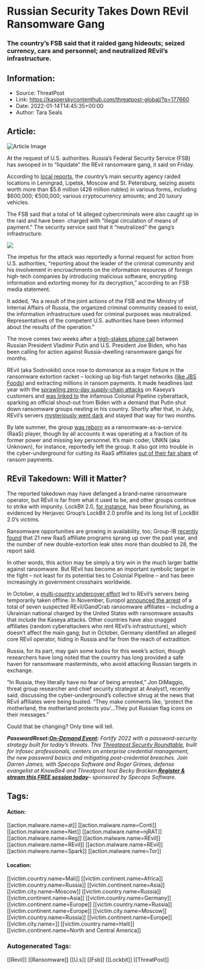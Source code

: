 # Russian Security Takes Down REvil Ransomware Gang
### The country’s FSB said that it raided gang hideouts; seized currency, cars and personnel; and neutralized REvil’s infrastructure.

## Information:
+ Source: ThreatPost
+ Link: https://kasperskycontenthub.com/threatpost-global/?p=177660
+ Date: 2022-01-14T14:45:35+00:00
+ Author: Tara Seals


## Article:
![Article Image](https://media.threatpost.com/wp-content/uploads/sites/103/2022/01/14094429/cash2-e1642171485492.jpg)

At the request of U.S. authorities. Russia’s Federal Security Service (FSB) has swooped in to “liquidate” the REvil ransomware gang, it said on Friday.


According to [local reports](https://www.rbc.ru/politics/14/01/2022/61e171599a79479dde32112e?from=from_main_1), the country’s main security agency raided locations in Leningrad, Lipetsk, Moscow and St. Petersburg, seizing assets worth more than $5.6 million (426 million rubles) in various forms, including $600,000; €500,000; various cryptocurrency amounts; and 20 luxury vehicles.


The FSB said that a total of 14 alleged cybercriminals were also caught up in the raid and have been  charged with “illegal circulation of means of payment.” The security service said that it “neutralized” the gang’s infrastructure.


[![](//media.threatpost.com/wp-content/uploads/sites/103/2021/07/10165815/infosec_insiders_in_article_promo.png</p)](https://threatpost.com/infosec-insider-subscription-page/?utm_source=ART&utm_medium=ART&utm_campaign=InfosecInsiders_Newsletter_Promo/)


The impetus for the attack was reportedly a formal request for action from U.S. authorities, “reporting about the leader of the criminal community and his involvement in encroachments on the information resources of foreign high-tech companies by introducing malicious software, encrypting information and extorting money for its decryption,” according to an FSB media statement.


It added, “As a result of the joint actions of the FSB and the Ministry of Internal Affairs of Russia, the organized criminal community ceased to exist, the information infrastructure used for criminal purposes was neutralized. Representatives of the competent U.S. authorities have been informed about the results of the operation.”


The move comes two weeks after a [high-stakes phone call](https://www.whitehouse.gov/briefing-room/statements-releases/2021/12/30/statement-by-press-secretary-jen-psaki-on-president-bidens-phone-call-with-president-vladimir-putin-of-russia/) between Russian President Vladimir Putin and U.S. President Joe Biden, who has been calling for action against Russia-dwelling ransomware gangs for months.


REvil (aka Sodinokibi) once rose to dominance as a major fixture in the ransomware extortion racket – locking up big-fish target networks ([like JBS Foods](https://threatpost.com/revil-ransomware-ground-down-jbs-sources/166597/)) and extracting millions in ransom payments. It made headlines last year with the [sprawling zero-day supply-chain attacks](https://threatpost.com/kaseya-patches-zero-days-revil-attacks/167670/) on Kaseya’s customers and [was linked to](https://www.reuters.com/technology/exclusive-governments-turn-tables-ransomware-gang-revil-by-pushing-it-offline-2021-10-21/) the infamous Colonial Pipeline cyberattack, sparking an official shout-out from Biden with a demand that Putin shut down ransomware groups nesting in his country. Shortly after that, in July, REvil’s servers [mysteriously went dark](https://threatpost.com/ransomware-revil-sites-disappears/167745/) and stayed that way for two months.


By late summer, the group [was reborn](https://threatpost.com/revil-back-coder-decryptor-key/169403/) as a ransomware-as-a-service (RaaS) player, though by all accounts it was operating at a fraction of its former power and missing key personnel. It’s main coder, UNKN (aka Unknown), for instance, reportedly left the group. It also got into trouble in the cyber-underground for cutting its RaaS affiliates [out of their fair share](https://threatpost.com/how-revil-may-have-ripped-off-its-own-affiliates/174887/) of ransom payments.


**REvil Takedown: Will it Matter?**
-----------------------------------


The reported takedown may have defanged a brand-name ransomware operator, but REvil is far from what it used to be, and other groups continue to strike with impunity. LockBit 2.0, [for instance](https://threatpost.com/lockbit-ransomware-proliferates-globally/168746/), has been flourishing, as evidenced by Herjavec Group’s LockBit 2.0 profile and its long list of LockBit 2.0’s victims.


Ransomware opportunities are growing in availability, too; Group-IB [recently found](https://threatpost.com/double-extortion-ransomware-data-leaks/176723/) that 21 new RaaS affiliate programs sprang up over the past year, and the number of new double-extortion leak sites more than doubled to 28, the report said.


In other words, this action may be simply a tiny win in the much larger battle against ransomware. But REvil has become an important symbolic target in the fight – not least for its potential ties to Colonial Pipeline – and has been increasingly in government crosshairs worldwide.


In October, a [multi-country undercover effort](https://threatpost.com/revil-servers-offline-governments/175675/) led to REvil’s servers being temporarily taken offline. In November, Europol [announced the arrest](https://threatpost.com/revil-affiliates-arrested-doj-europol/176087/) of a total of seven suspected REvil/GandCrab ransomware affiliates – including a Ukrainian national charged by the United States with ransomware assaults that include the Kaseya attacks. Other countries have also snagged affiliates (random cyberattackers who rent REvil’s infrastructure), which doesn’t affect the main gang; but in October, Germany identified an alleged core REvil operator, hiding in Russia and far from the reach of extradition.


Russia, for its part, may gain some kudos for this week’s action, though researchers have long noted that the country has long provided a safe haven for ransomware masterminds, who avoid attacking Russian targets in exchange.


“In Russia, they literally have no fear of being arrested,” Jon DiMaggio, threat group researcher and chief security strategist at Analyst1, recently said, discussing the cyber-underground’s collective shrug at the news that REvil affiliates were being busted. “They make comments like, ‘protect the motherland, the motherland protects you’…They put Russian flag icons on their messages.”


Could that be changing? Only time will tell.


***Password******Reset:******[On-Demand Event](https://threatpost.com/webinars/password-reset-claiming-control-of-credentials-to-stop-attacks/):*** *Fortify 2022 with a password-security strategy built for today’s threats. This [Threatpost Security Roundtable](https://threatpost.com/webinars/password-reset-claiming-control-of-credentials-to-stop-attacks/), built for infosec professionals, centers on enterprise credential management, the new password basics and mitigating post-credential breaches. Join Darren James, with Specops Software and Roger Grimes, defense evangelist at KnowBe4 and Threatpost host Becky Bracken.****[Register & stream this FREE session today](https://threatpost.com/webinars/password-reset-claiming-control-of-credentials-to-stop-attacks/)****– sponsored by Specops Software.*





## Tags:

#### Action:
[[action.malware.name=at]] [[action.malware.name=Conti]] [[action.malware.name=Net]] [[action.malware.name=njRAT]] [[action.malware.name=Reg]] [[action.malware.name=REvil]] [[action.malware.name=REvil]] [[action.malware.name=REvil]] [[action.malware.name=Spark]] [[action.malware.name=Tor]]

#### Location:
[[victim.country.name=Mali]] [[victim.continent.name=Africa]] [[victim.country.name=Russia]] [[victim.continent.name=Asia]] [[victim.city.name=Moscow]] [[victim.country.name=Russia]] [[victim.continent.name=Asia]] [[victim.country.name=Germany]] [[victim.continent.name=Europe]] [[victim.country.name=Russia]] [[victim.continent.name=Europe]] [[victim.city.name=Moscow]] [[victim.country.name=Russia]] [[victim.continent.name=Europe]] [[victim.city.name=]] [[victim.country.name=Haiti]] [[victim.continent.name=North and Central America]]

### Autogenerated Tags:
[[Revil]] [[Ransomware]] [[U.s]] [[Fsb]] [[Lockbit]] [[ThreatPost]]

